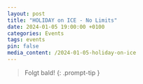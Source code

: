 ```yaml
---
layout: post
title: "HOLIDAY on ICE - No Limits"
date: 2024-01-05 19:00:00 +0100
categories: Events
tags: events
pin: false
media_content: /2024-01-05-holiday-on-ice
---
```


> Folgt bald!
{: .prompt-tip }